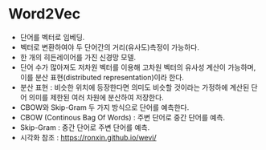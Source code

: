 # Word2Vec

- 단어를 벡터로 임베딩.
- 벡터로 변환하여야 두 단어간의 거리(유사도)측정이 가능하다.
- 한 개의 히든레이어를 가진 신경망 모델.
- 단어 수가 많아져도 저차원 벡터를 이용해 고차원 벡터의 유사성 계산이 가능하며, 이를 분산 표현(distributed representation)이라 한다.
- 분산 표현 : 비슷한 위치에 등장한다면 의미도 비슷할 것이라는 가정하에 계산된 단어 의미를 제한된 여러 차원에 분산하여 저장한다.
- CBOW와 Skip-Gram 두 가지 방식으로 단어를 예측한다.
- CBOW (Continous Bag Of Words) : 주변 단어로 중간 단어를 예측.
- Skip-Gram : 중간 단어로 주변 단어를 예측.
- 시각화 참조 : https://ronxin.github.io/wevi/
